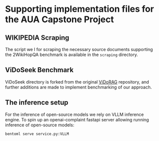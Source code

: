 # Supporting implementation files for the AUA Capstone Project

## WIKIPEDIA Scraping

The script we I for scraping the necessary source documents supporting the 2WikiHopQA benchmark is available in the `scraping` directory.

## ViDoSeek Benchmark

ViDoSeek directory is forked from the original [ViDoRAG](https://github.com/Alibaba-NLP/ViDoRAG) repository, and further additions are made to implement benchmarking of our approach.

## The inference setup

For the inference of open-source models we rely on VLLM inference engine.
To spin up an openai-complaint fastapi server allowing running inference of open-source models:

```bash
bentoml serve service.py:VLLM
```
